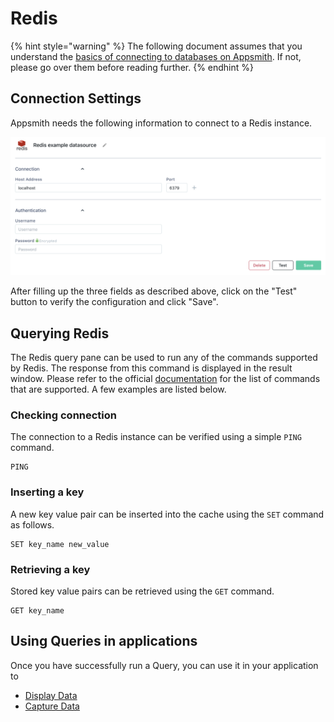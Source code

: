 # Redis

{% hint style="warning" %}
The following document assumes that you understand the [basics of connecting to databases on Appsmith](../../core-concepts/connecting-to-data-sources/connecting-to-databases.md#connecting-to-a-database). If not, please go over them before reading further.
{% endhint %}

## Connection Settings

Appsmith needs the following information to connect to a Redis instance.

![Click to expand](../../.gitbook/assets/redis-datasource-form.png)

After filling up the three fields as described above, click on the "Test" button to verify the configuration and click "Save".

## Querying Redis

The Redis query pane can be used to run any of the commands supported by Redis. The response from this command is displayed in the result window. Please refer to the official [documentation](https://redis.io/commands) for the list of commands that are supported. A few examples are listed below.

### Checking connection

The connection to a Redis instance can be verified using a simple `PING` command.

```
PING
```

### Inserting a key

A new key value pair can be inserted into the cache using the `SET` command as follows.

```
SET key_name new_value
```

### Retrieving a key

Stored key value pairs can be retrieved using the `GET` command.

```
GET key_name
```

## Using Queries in applications

Once you have successfully run a Query, you can use it in your application to

* [Display Data](../../core-concepts/data-access-and-binding/displaying-data-read/)
* [Capture Data](../../core-concepts/data-access-and-binding/capturing-data-write/)
